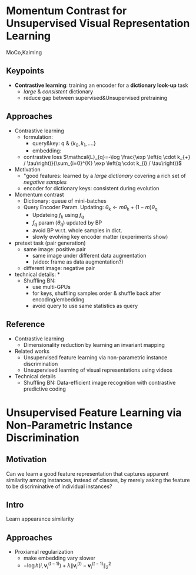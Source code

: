 # Momentum Contrast for Unsupervised Visual Representation Learning
MoCo,Kaiming

## Keypoints
* __Contrastive learning__: training an encoder for a __dictionary look-up__ task
  * _large_ & _consistent_ dictionary
  * reduce gap between supervised&Unsupervised pretraining

## Approaches
* Contrastive learning
  * formulation:
    * query&key: q & $\{k_0, k_1, ....\}$
    * embedding:
  * contrastive loss $\mathcal{L}_{q}=-\log \frac{\exp \left(q \cdot k_{+} / \tau\right)}{\sum_{i=0}^{K} \exp \left(q \cdot k_{i} / \tau\right)}$
* Motivation
  * "good features: learned by a _large dictionary_ covering a rich set of _negative samples_
  * encoder for dictionary keys: consistent during evolution
* Momentum contrast
  * Dictionary: queue of mini-batches
  * Query Encoder Param. Updating: $\theta_{\mathrm{k}} \leftarrow m \theta_{\mathrm{k}}+(1-m) \theta_{\mathrm{q}}$
    * Updateing $f_k$ using $f_q$
    * $f_q$ param ($\theta_q$) updated by BP
    * avoid BP w.r.t. whole samples in dict.
    * slowly evolving key encoder matter (experiments show)
* pretext task (pair generation)
  * same image: positive pair
    * same image under different data augmentation
    * (video: frame as data augmentation?)
  * different image: negative pair
* technical details:
  *
  * Shuffling BN:
    * use multi-GPUs
    * for keys, shuffling samples order & shuffle back after encoding/embedding
    * avoid query to use same statistics as query

## Reference
* Contrastive learning
  * Dimensionality reduction by learning an invariant mapping
* Related works
  * Unsupervised feature learning via non-parametric instance discrimination
  * Unsupervised learning of visual representations using videos
* Technical details
  * Shuffling BN: Data-efficient image recognition with contrastive predictive coding




# Unsupervised Feature Learning via Non-Parametric Instance Discrimination
## Motivation
Can we learn a
good feature representation that captures apparent similarity
among instances, instead of classes, by merely asking
the feature to be discriminative of individual instances?

## Intro
Learn appearance similarity


## Approaches
* Proxiamal regularization
  * make embedding vary slower
  * $-\log h\left(i, \mathbf{v}_{i}^{(t-1)}\right)+\lambda\left\|\mathbf{v}_{i}^{(t)}-\mathbf{v}_{i}^{(t-1)}\right\|_{2}^{2}$
